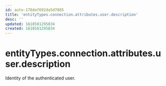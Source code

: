 ```yaml
---
id: auto-178daf692da5d7885
title: 'entityTypes.connection.attributes.user.description'
desc: ''
updated: 1618581295834
created: 1618581295834
---
```

# entityTypes.connection.attributes.user.description

Identity of the authenticated user.